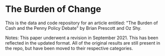# The Burden of Change

This is the data and code repository for an article entitled: "The Burden of Cash and the Penny Policy Debate"
by Brian Prescott and Oz Shy. 

Notes: This paper underwent a revision in September 2021. This has been reflected in the updated format. All of the original results are still present in the repo, but have been moved to their respective categories.
